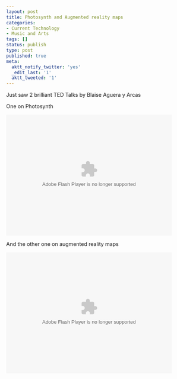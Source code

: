 ```yaml
---
layout: post
title: Photosynth and Augmented reality maps
categories:
- Current Technology
- Music and Arts
tags: []
status: publish
type: post
published: true
meta:
  aktt_notify_twitter: 'yes'
  _edit_last: '1'
  aktt_tweeted: '1'
---
```

Just saw 2 brilliant TED Talks by Blaise Aguera y Arcas

One on Photosynth

<object classid="clsid:d27cdb6e-ae6d-11cf-96b8-444553540000" width="446" height="326" codebase="http://download.macromedia.com/pub/shockwave/cabs/flash/swflash.cab#version=6,0,40,0"><param name="allowFullScreen" value="true" /><param name="wmode" value="transparent" /><param name="bgColor" value="#ffffff" /><param name="flashvars" value="vu=http://video.ted.com/talks/dynamic/BlaiseAguerayArcas_2007-medium.flv&amp;su=http://images.ted.com/images/ted/tedindex/embed-posters/BlaiseAguerayArcas-2007.embed_thumbnail.jpg&amp;vw=432&amp;vh=240&amp;ap=0&amp;ti=129&amp;introDuration=16500&amp;adDuration=4000&amp;postAdDuration=2000&amp;adKeys=talk=blaise_aguera_y_arcas_demos_photosynth;year=2007;theme=presentation_innovation;theme=top_10_tedtalks;theme=art_unusual;theme=a_taste_of_ted2010;theme=what_s_next_in_tech;event=TED2007;&amp;preAdTag=tconf.ted/embed;tile=1;sz=512x288;" /><param name="src" value="http://video.ted.com/assets/player/swf/EmbedPlayer.swf" /><param name="bgcolor" value="#ffffff" /><param name="allowfullscreen" value="true" /><embed type="application/x-shockwave-flash" width="446" height="326" src="http://video.ted.com/assets/player/swf/EmbedPlayer.swf" flashvars="vu=http://video.ted.com/talks/dynamic/BlaiseAguerayArcas_2007-medium.flv&amp;su=http://images.ted.com/images/ted/tedindex/embed-posters/BlaiseAguerayArcas-2007.embed_thumbnail.jpg&amp;vw=432&amp;vh=240&amp;ap=0&amp;ti=129&amp;introDuration=16500&amp;adDuration=4000&amp;postAdDuration=2000&amp;adKeys=talk=blaise_aguera_y_arcas_demos_photosynth;year=2007;theme=presentation_innovation;theme=top_10_tedtalks;theme=art_unusual;theme=a_taste_of_ted2010;theme=what_s_next_in_tech;event=TED2007;&amp;preAdTag=tconf.ted/embed;tile=1;sz=512x288;" bgcolor="#ffffff" wmode="transparent" allowfullscreen="true"></embed></object>

And the other one on augmented reality maps

<object width="446" height="326"><param name="movie" value="http://video.ted.com/assets/player/swf/EmbedPlayer.swf"></param><param name="allowFullScreen" value="true" /><param name="wmode" value="transparent"></param><param name="bgColor" value="#ffffff"></param> <param name="flashvars" value="vu=http://video.ted.com/talks/dynamic/BlaiseAguerayArcas_2010-medium.mp4&su=http://images.ted.com/images/ted/tedindex/embed-posters/BlaiseAgueraYArcas-2010.embed_thumbnail.jpg&vw=432&vh=240&ap=0&ti=766&introDuration=16500&adDuration=4000&postAdDuration=2000&adKeys=talk=blaise_aguera;year=2010;theme=the_creative_spark;theme=a_taste_of_ted2010;theme=new_on_ted_com;event=TED2010;&preAdTag=tconf.ted/embed;tile=1;sz=512x288;" /><embed src="http://video.ted.com/assets/player/swf/EmbedPlayer.swf" pluginspace="http://www.macromedia.com/go/getflashplayer" type="application/x-shockwave-flash" wmode="transparent" bgColor="#ffffff" width="446" height="326" allowFullScreen="true" flashvars="vu=http://video.ted.com/talks/dynamic/BlaiseAguerayArcas_2010-medium.mp4&su=http://images.ted.com/images/ted/tedindex/embed-posters/BlaiseAgueraYArcas-2010.embed_thumbnail.jpg&vw=432&vh=240&ap=0&ti=766&introDuration=16500&adDuration=4000&postAdDuration=2000&adKeys=talk=blaise_aguera;year=2010;theme=the_creative_spark;theme=a_taste_of_ted2010;theme=new_on_ted_com;event=TED2010;"></embed></object>
